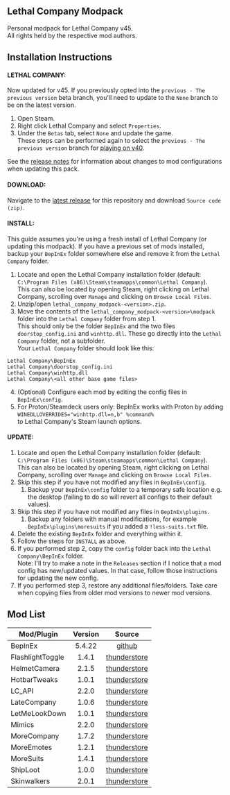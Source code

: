 ## Lethal Company Modpack
Personal modpack for Lethal Company v45.  
All rights held by the respective mod authors.

## Installation Instructions

#### LETHAL COMPANY:
Now updated for v45. If you previously opted into the `previous - The previous version` beta branch, you'll need to update to the `None` branch to be on the latest version.
1. Open Steam.
2. Right click Lethal Company and select `Properties`.
3. Under the `Betas` tab, select `None` and update the game.  
These steps can be performed again to select the `previous - The previous version` branch for [playing on v40](https://github.com/konovic/lethal_company_modpack/releases/tag/v1.1.0).
 
See the [release notes](https://github.com/konovic/lethal_company_modpack/releases/latest) for information about changes to mod configurations when updating this pack.

#### DOWNLOAD:
Navigate to the [latest release](https://github.com/konovic/lethal_company_modpack/releases/latest) for this repository and download `Source code (zip)`.

#### INSTALL:
This guide assumes you're using a fresh install of Lethal Company (or updating this modpack). If you have a previous set of mods installed, backup your `BepInEx` folder somewhere else and remove it from the `Lethal Company` folder.
1. Locate and open the Lethal Company installation folder (default: `C:\Program Files (x86)\Steam\steamapps\common\Lethal Company`).  
This can also be located by opening Steam, right clicking on Lethal Company, scrolling over `Manage` and clicking on `Browse Local Files`.
2. Unzip/open `lethal_company_modpack-<version>.zip`.
3. Move the contents of the `lethal_company_modpack-<version>\modpack` folder into the `Lethal Company` folder from step 1.  
This should only be the folder `BepInEx` and the two files `doorstop_config.ini` and `winhttp.dll`. These go directly into the `Lethal Company` folder, not a subfolder.  
Your `Lethal Company` folder should look like this:  
```
Lethal Company\BepInEx
Lethal Company\doorstop_config.ini
Lethal Company\winhttp.dll
Lethal Company\<all other base game files>
```
4. (Optional) Configure each mod by editing the config files in `BepInEx\config`.
5. For Proton/Steamdeck users only: BepInEx works with Proton by adding  
`WINEDLLOVERRIDES="winhttp.dll=n,b" %command%`  
to Lethal Company's Steam launch options.

#### UPDATE:
1. Locate and open the Lethal Company installation folder (default: `C:\Program Files (x86)\Steam\steamapps\common\Lethal Company`).  
This can also be located by opening Steam, right clicking on Lethal Company, scrolling over `Manage` and clicking on `Browse Local Files`.
2. Skip this step if you have not modified any files in `BepInEx\config`.
    1. Backup your `BepInEx\config` folder to a temporary safe location e.g. the desktop (failing to do so will revert all configs to their default values).
3. Skip this step if you have not modified any files in `BepInEx\plugins`.
    1. Backup any folders with manual modifications, for example `BepInEx\plugins\moresuits` if you added a `!less-suits.txt` file.
4. Delete the existing `BepInEx` folder and everything within it.
5. Follow the steps for `INSTALL` as above.
6. If you performed step 2, copy the `config` folder back into the `Lethal Company\BepInEx` folder.  
Note: I'll try to make a note in the `Releases` section if I notice that a mod config has new/updated values. In that case, follow those instructions for updating the new config.
7. If you performed step 3, restore any additional files/folders. Take care when copying files from older mod versions to newer mod versions.

## Mod List
| Mod/Plugin       | Version | Source                                                                                  |
| ---------------- |:-------:|:---------------------------------------------------------------------------------------:|
| BepInEx          | 5.4.22  | [github](https://github.com/BepInEx/BepInEx/releases/tag/v5.4.22)                       |
| FlashlightToggle | 1.4.1   | [thunderstore](https://thunderstore.io/c/lethal-company/p/Renegades/FlashlightToggle/)  |
| HelmetCamera     | 2.1.5   | [thunderstore](https://thunderstore.io/c/lethal-company/p/RickArg/Helmet_Cameras/)      |
| HotbarTweaks     | 1.0.1   | [thunderstore](https://thunderstore.io/c/lethal-company/p/Straky/HotbarTweaks/)         |
| LC\_API          | 2.2.0   | [thunderstore](https://thunderstore.io/c/lethal-company/p/2018/LC_API/)                 |
| LateCompany      | 1.0.6   | [thunderstore](https://thunderstore.io/c/lethal-company/p/anormaltwig/LateCompany/)     |
| LetMeLookDown    | 1.0.1   | [thunderstore](https://thunderstore.io/c/lethal-company/p/FlipMods/LetMeLookDown/)      |
| Mimics           | 2.2.0   | [thunderstore](https://thunderstore.io/c/lethal-company/p/x753/Mimics/)                 |
| MoreCompany      | 1.7.2   | [thunderstore](https://thunderstore.io/c/lethal-company/p/notnotnotswipez/MoreCompany/) |
| MoreEmotes       | 1.2.1   | [thunderstore](https://thunderstore.io/c/lethal-company/p/Sligili/More_Emotes/)         |
| MoreSuits        | 1.4.1   | [thunderstore](https://thunderstore.io/c/lethal-company/p/x753/More_Suits/)             |
| ShipLoot         | 1.0.0   | [thunderstore](https://thunderstore.io/c/lethal-company/p/tinyhoot/ShipLoot/)           |
| Skinwalkers      | 2.0.1   | [thunderstore](https://thunderstore.io/c/lethal-company/p/RugbugRedfern/Skinwalkers/)   |

